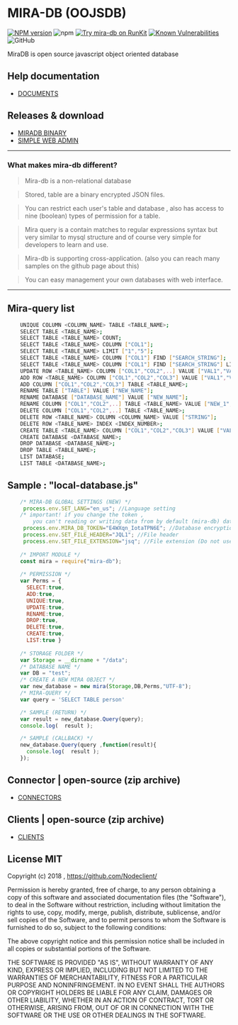 # MIRA-DB (OOJSDB)
[![NPM version][npm-image]][npm-url]
![npm](https://img.shields.io/npm/dt/mira-db)
[![Try mira-db on RunKit](https://badge.runkitcdn.com/mira-db.svg)](https://npm.runkit.com/mira-db)
[![Known Vulnerabilities](https://snyk.io/test/npm/mira-db/badge.svg)](https://snyk.io/test/npm/mira-db)
![GitHub](https://img.shields.io/github/license/mashape/apistatus.svg)

MiraDB is open source javascript object oriented database

## Help documentation
* [DOCUMENTS][df9]

## Releases & download
* [MIRADB BINARY][df15]
* [SIMPLE WEB ADMIN][df14] 


----
### What makes mira-db different?
 > Mira-db is a non-relational database
 
 > Stored, table are a binary encrypted JSON files.
 
 > You can restrict each user's table and database , also has access to nine (boolean) types of permission for a table.
 
 > Mira query is a contain matches to regular expressions syntax but very similar to mysql structure and of course very simple for developers to learn and use.

 > Mira-db is supporting cross-application. (also you can reach many samples on the github page about this)
 
 > You can easy management your own databases with web interface.
 
----

## Mira-query list
```bash
    UNIQUE COLUMN <COLUMN_NAME> TABLE <TABLE_NAME>;
    SELECT TABLE <TABLE_NAME>; 
    SELECT TABLE <TABLE_NAME> COUNT; 
    SELECT TABLE <TABLE_NAME> COLUMN ["COL1"];
    SELECT TABLE <TABLE_NAME> LIMIT ["1","5"];
    SELECT TABLE <TABLE_NAME> COLUMN ["COL1"] FIND ["SEARCH_STRING"];
    SELECT TABLE <TABLE_NAME> COLUMN ["COL1"] FIND ["SEARCH_STRING"] LIKE; 
    UPDATE ROW <TABLE_NAME> COLUMN ["COL1","COL2",..] VALUE ["VAL1","VAL2"] FIND ["COL1","SEARCH_STRING"];
    ADD ROW <TABLE_NAME> COLUMN ["COL1","COL2","COL3"] VALUE ["VAL1","VAL2","VAL3"]; 
    ADD COLUMN ["COL1","COL2","COL3"] TABLE <TABLE_NAME>; 
    RENAME TABLE ["TABLE"] VALUE ["NEW_NAME"]; 
    RENAME DATABASE ["DATABASE_NAME"] VALUE ["NEW_NAME"]; 
    RENAME COLUMN ["COL1","COL2",..] TABLE <TABLE_NAME> VALUE ["NEW_1","NEW_2"]; 
    DELETE COLUMN ["COL1","COL2",..] TABLE <TABLE_NAME>; 
    DELETE ROW <TABLE_NAME> COLUMN <COLUMN_NAME> VALUE ["STRING"];
    DELETE ROW <TABLE_NAME> INDEX <INDEX_NUMBER>;
    CREATE TABLE <TABLE_NAME> COLUMN ["COL1","COL2","COL3"] VALUE ["VAL1","VAL2","VAL3"];
    CREATE DATABASE <DATABASE_NAME>;
    DROP DATABASE <DATABASE_NAME>;
    DROP TABLE <TABLE_NAME>;
    LIST DATABASE;
    LIST TABLE <DATABASE_NAME>;
```

## Sample : "local-database.js"

```js
    /* MIRA-DB GLOBAL SETTINGS (NEW) */
     process.env.SET_LANG="en_us"; //Language setting
    /* important! if you change the token , 
        you can't reading or writing data from by default (mira-db) database's */
     process.env.MIRA_DB_TOKEN="E4WXqn_IotaTPN6E"; //Database encryption token (Default Token)
     process.env.SET_FILE_HEADER="JQL1"; //File header
     process.env.SET_FILE_EXTENSION="jsq"; //File extension (Do not use the dot)
    
    /* IMPORT MODULE */
    const mira = require("mira-db");
    
    /* PERMISSION */
    var Perms = { 
      SELECT:true,
      ADD:true,
      UNIQUE:true,
      UPDATE:true,
      RENAME:true,
      DROP:true,
      DELETE:true,
      CREATE:true,
      LIST:true }
      
    /* STORAGE FOLDER */
    var Storage = __dirname + "/data";
    /* DATABASE NAME */
    var DB = "test";
    /* CREATE A NEW MIRA OBJECT */
    var new_database = new mira(Storage,DB,Perms,"UTF-8");
    /* MIRA-QUERY */
    var query = 'SELECT TABLE person'
```

```js   
    /* SAMPLE (RETURN) */
    var result = new_database.Query(query);  
    console.log(  result );
```
```js     
    /* SAMPLE (CALLBACK) */
    new_database.Query(query ,function(result){
      console.log(  result );
    });           
```

## Connector | open-source (zip archive)
* [CONNECTORS][df1]

## Clients | open-source (zip archive)
* [CLIENTS][df2]


## License MIT

Copyright (c) 2018 , https://github.com/Nodeclient/

Permission is hereby granted, free of charge, to any person obtaining
a copy of this software and associated documentation files (the
"Software"), to deal in the Software without restriction, including
without limitation the rights to use, copy, modify, merge, publish,
distribute, sublicense, and/or sell copies of the Software, and to
permit persons to whom the Software is furnished to do so, subject to
the following conditions:

The above copyright notice and this permission notice shall be
included in all copies or substantial portions of the Software.

THE SOFTWARE IS PROVIDED "AS IS", WITHOUT WARRANTY OF ANY KIND,
EXPRESS OR IMPLIED, INCLUDING BUT NOT LIMITED TO THE WARRANTIES OF
MERCHANTABILITY, FITNESS FOR A PARTICULAR PURPOSE AND
NONINFRINGEMENT. IN NO EVENT SHALL THE AUTHORS OR COPYRIGHT HOLDERS BE
LIABLE FOR ANY CLAIM, DAMAGES OR OTHER LIABILITY, WHETHER IN AN ACTION
OF CONTRACT, TORT OR OTHERWISE, ARISING FROM, OUT OF OR IN CONNECTION
WITH THE SOFTWARE OR THE USE OR OTHER DEALINGS IN THE SOFTWARE.

   [df142]: <https://github.com/Nodeclient/Mira-DB/blob/master/language/readme.md>
   [df141]: <https://github.com/Nodeclient/Mira-DB/blob/master/language/sample.json>
   [df200]: <https://github.com/Nodeclient/Mira-DB/releases>
   [df2]: <https://git.io/fpQur>
   [df1]: <https://git.io/fpQua>
   [df15]: <https://git.io/fpabN>
   [df14]: <https://nodeclient.github.io/helpdocs/#simple-admin-section>
   [df9]: <https://nodeclient.github.io/helpdocs/>

   [npm-image]: https://img.shields.io/npm/v/mira-db.svg?style=flat
   [npm-url]: https://npmjs.org/package/mira-db
   [downloads-image]: https://img.shields.io/npm/dm/mira-db.svg?style=flat
   [downloads-url]: https://npmjs.org/package/mira-db
